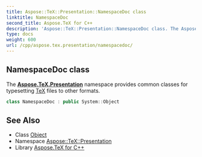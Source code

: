 ```yaml
---
title: Aspose::TeX::Presentation::NamespaceDoc class
linktitle: NamespaceDoc
second_title: Aspose.TeX for C++
description: 'Aspose::TeX::Presentation::NamespaceDoc class. The Aspose.TeX.Presentation namespace provides common classes for typesetting TeX files to other formats in C++.'
type: docs
weight: 600
url: /cpp/aspose.tex.presentation/namespacedoc/
---
```

## NamespaceDoc class


The **[Aspose.TeX.Presentation](../)** namespace provides common classes for typesetting [TeX](../../aspose.tex/) files to other formats.

```cpp
class NamespaceDoc : public System::Object
```

## See Also

* Class [Object](../../system/object/)
* Namespace [Aspose::TeX::Presentation](../)
* Library [Aspose.TeX for C++](../../)
